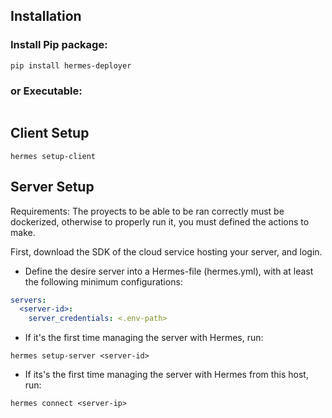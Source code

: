 
## Installation

### Install Pip package:

```
pip install hermes-deployer
```
### or Executable:

```

```


## Client Setup

```CLI
hermes setup-client
```


## Server Setup

Requirements: The proyects to be able to be ran correctly must be dockerized, otherwise to properly run it, you must defined the actions to make.

First, download the SDK of the cloud service hosting your server, and login.

- Define the desire server into a Hermes-file (hermes.yml), with at least the following minimum configurations:

```hermes.yml
servers:
  <server-id>:
    server_credentials: <.env-path>
```

- If it's the first time managing the server with Hermes, run:

```CLI
hermes setup-server <server-id>
```

- If its's the first time managing the server with Hermes from this host, run:

```CLI
hermes connect <server-ip>
```

